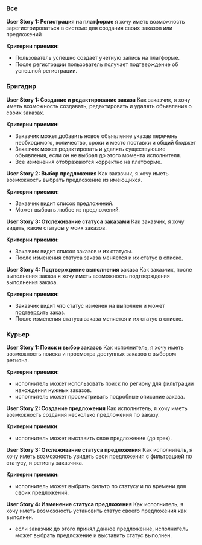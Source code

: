 ### Все
**User Story 1: Регистрация на платформе**
я хочу иметь возможность зарегистрироваться в системе для создания своих заказов или предложений

**Критерии приемки:**
- Пользователь успешно создает учетную запись на платформе.
- После регистрации пользователь получает подтверждение об успешной регистрации.

### Бригадир

**User Story 1: Создание и редактирование заказа**
Как заказчик, я хочу иметь возможность создавать, редактировать и удалять объявления о своих заказах.

**Критерии приемки:**
- Заказчик может добавить новое объявление указав перечень необходимого, количество, сроки и место поставки и общий бюджет
- Заказчик может редактировать и удалять существующие объявления, если он не выбрал до этого момента исполнителя.
- Все изменения отображаются корректно на платформе.

**User Story 2: Выбор предложения**
Как заказчик, я хочу иметь возможность выбрать предложение из имеющихся.

**Критерии приемки:**

- Заказчик видит список предложений.
- Может выбрать любое из предложений.

**User Story 3: Отслеживание статуса заказами**
Как заказчик, я хочу видеть, какие статусы у моих заказов.

**Критерии приемки:**
- Заказчик видит список заказов и их статусы.
- После изменения статуса заказа меняется и их статус в списке.

**User Story 4: Подтверждение выполнения заказа**
Как заказчик, после выполнения заказа я хочу иметь возможность подтверждения выполнения заказа.

**Критерии приемки:**
- Заказчик видит что статус изменен на выполнен и может подтвердить заказ.
- После изменения статуса заказа меняется и их статус в списке.

### Курьер
**User Story 1: Поиск и выбор заказов**
Как исполнитель, я хочу иметь возможность поиска и просмотра доступных заказов с выбором региона.

**Критерии приемки:**
- исполнитель может использовать поиск по региону для фильтрации нахождения нужных заказов.
- исполнитель может просматривать подробные описание заказа.

**User Story 2: Создание предложения**
Как исполнитель, я хочу иметь возможность создания несколько предложений по заказу.

**Критерии приемки:**
- исполнитель может выставить свое предложение (до трех).

**User Story 3: Отслеживание статуса предложения**
Как исполнитель, я хочу иметь возможность увидеть свои предложения с фильтрацией по статусу, и региону заказчика.

**Критерии приемки:**
- исполнитель может выбрать фильтр по статусу и по времени для своих предложений.

**User Story 4: Изменение статуса предложения**
Как исполнитель, я хочу иметь возможность установить статус своего предложения как выполнен.
- если заказчик до этого принял данное предложение, исполнитель может выбрать предложение и выставить статус выполнен.
